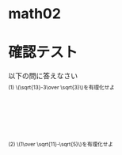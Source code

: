 # math02
<!DOCTYPE html>
<html>
<head>
<meta charset="utf-8" />
<script type="text/javascript" id="MathJax-script" async
src="https://cdn.jsdelivr.net/npm/mathjax@3/es5/tex-chtml.js"></script>
<title>有理化</title>
<style type="text/css">
	.question{
		line-height: 10;
		margin-top: -5em;
		font-size: 75%;
	}
</style>
</head>
<body>
	<h1>確認テスト</h1>
	<p>以下の問に答えなさい</p>
<div class="question">
	<p id="q1">(1) \(\sqrt{13}-3\over \sqrt{3}\)を有理化せよ</p>
	<p id="q2">(2) \(1\over \sqrt{11}-\sqrt{5}\)を有理化せよ</p>
	<p id='q3'></p>
	<p id="q4"></p>
	<p id="q5"></p>
</div>

<script type="text/javascript">
	/* メモ
	・ランダムな数を採用する際は，条件を整理して別関数から持ってきた方がいいかもしれない．
	　→function() random_make　的な関数で数を作成したほうがいいかも
	・問題別でランダムが効くように，ボタンと関数をつないで，ボタンを押して入れ替えが出来るようにする
	  →×上手くいかなかった．原因としてhtmlを表示したタイミングしかmathjaxが反応しない可能性がある
	*/
	function randomnumber(data, data2){
		var variable = Math.floor(Math.random() * data + 1);
		//console.log(variable);
		if (Number.isInteger(Math.sqrt(variable))) {
			//console.log(Number.isInteger(Math.sqrt(variable)));
			variable += 1;
			//console.log(variable);
		}else{
			//console.log(Number.isInteger(Math.sqrt(variable)));
			//console.log(variable);
		}
		var variable2 = Math.floor(Math.random() * data2 +1);
		if (Number.isInteger(Math.sqrt(variable2))) {
			//ルートで整数になる数は１を足す
			variable2 += 1;
		}
		if (variable == variable2) {
			variable2 += 1;
		}
		if (Number.isInteger(Math.sqrt(variable2))) {
			variable2 +=1;
		}
		return [variable,variable2];
		
	}

	/*
	  title設定
	*/
	var today = new Date();
	let titlename = document.getElementsByTagName('title');
	console.log(titlename.item(0).innerHTML);
	titlename.item(0).innerHTML = today.getFullYear() + "年" + (today.getMonth()+1) +"月"+ today.getDate() + "日　神保";

	/*
	 Question1
	*/
	var q1 = document.getElementById('q1');
	console.log(q1.innerHTML);

	/*
	 Question3
	*/
	var q3 = document.getElementById('q3');
	console.log(q3.innerHTML);
	q3num = randomnumber(3,5);
	console.log(q3num[0],q3num[1]);
	q3.innerHTML = '(3) \\('+ q3num[0] + '\\sqrt{'+ q3num[1] +'}\\over \\sqrt{'+ q3num[0] +'} \\)' + '÷' +'\\(\\frac{1}{'+q3num[0]*3 +'}- 3 \\sqrt{'+q3num[0]*q3num[1]+'} \\)' +'を計算せよ';
	//q3.innerHTML = q3.innerHTML + ' \\(4 (\\sqrt{'+ q3num[0] +'}-\\sqrt{'+ q3num[1] + '})\\over '+ q3num[0] + '-' + q3num[1] +' \\)';
	
	/*
	 Question4
	*/
	var q4 = document.getElementById('q4');
	console.log(q4.innerHTML);
	q4num = randomnumber(2,7)
	q4.innerHTML = '(4) \\('+ q4num[0] + '\\sqrt{'+ q4num[1] +'}\\over \\sqrt{'+ q4num[0] +'} \\)' + '×' +'\\(\\frac{1}{'+q4num[0]*3 +'}+ 3 \\sqrt{'+q4num[0]*q4num[1]+'} \\)' +'を計算せよ';


	/*
	 Question5
	*/
	var q5 = document.getElementById('q5');
	console.log(q5.innerHTML);
	q5num = randomnumber(5,7);
	q5.innerHTML = '(5) \\('+ q5num[0] + '\\sqrt{'+ q5num[1] +'}\\over \\sqrt{'+ q5num[0] +'} \\)' + '×' +'\\(\\frac{1}{'+q5num[0]*3 +'}+ 3 \\sqrt{'+q5num[0]*q5num[1]+'}×\\frac{2}{7} \\)' +'を計算せよ';






</script>
</body>
</html>
